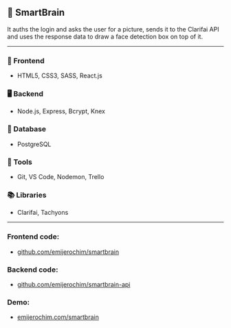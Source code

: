 ## 🧠 SmartBrain

It auths the login and asks the user for a picture, sends it to the Clarifai API and uses the response data to draw a face detection box on top of it.

_________________________

### 📱 Frontend
* HTML5, CSS3, SASS, React.js

### 🖥️ Backend
* Node.js, Express, Bcrypt, Knex

### 💾 Database
* PostgreSQL

### 🧰 Tools
* Git, VS Code, Nodemon, Trello

### 📚 Libraries
* Clarifai, Tachyons

________________

### Frontend code:
* [github.com/emijerochim/smartbrain](http://github.com/emijerochim/smartbrain)

### Backend code:
* [github.com/emijerochim/smartbrain-api](http://github.com/emijerochim/smartbrain-api)

### Demo:
* [emijerochim.com/smartbrain](http://emijerochim.com/smartbrain)
